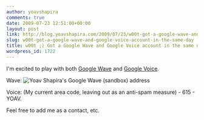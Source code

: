 ```yaml
---
author: yoavshapira
comments: true
date: 2009-07-23 12:51:00+00:00
layout: post
link: http://blog.yoavshapira.com/2009/07/23/w00t-got-a-google-wave-and-google-voice-account-in-the-same-day/
slug: w00t-got-a-google-wave-and-google-voice-account-in-the-same-day
title: w00t ;) Got a Google Wave and Google Voice account in the same day
wordpress_id: 1722
---
```


I'm excited to play with both [Google Wave](http://wave.google.com/) and [Google Voice](http://www.google.com/googlevoice/about.html).

  


Wave: ![Yoav Shapira's Google Wave (sandbox) address](http://farm4.static.flickr.com/3116/3749349020_6d036d3386_o.png)

  
Voice: (My current area code, leaving out as an anti-spam measure) - 615 - YOAV.

  


Feel free to add me as a contact, etc.  


  


